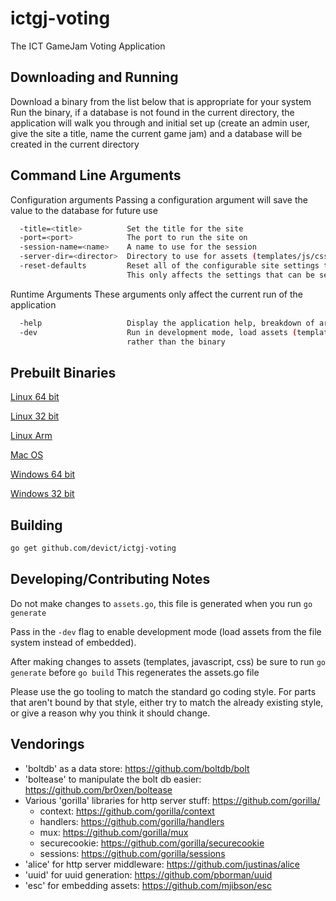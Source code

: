 # ictgj-voting
The ICT GameJam Voting Application

Downloading and Running
----
Download a binary from the list below that is appropriate for your system 
Run the binary, if a database is not found in the current directory, the application will walk you through 
and initial set up (create an admin user, give the site a title, name the current game jam) and a database 
will be created in the current directory 


Command Line Arguments
----

Configuration arguments 
Passing a configuration argument will save the value to the database for future use 
```bash
  -title=<title>          Set the title for the site 
  -port=<port>            The port to run the site on 
  -session-name=<name>    A name to use for the session 
  -server-dir=<director>  Directory to use for assets (templates/js/css) 
  -reset-defaults         Reset all of the configurable site settings to their defaults 
                          This only affects the settings that can be set from the command line 
```

Runtime Arguments 
These arguments only affect the current run of the application 
```bash
  -help                   Display the application help, breakdown of arguments 
  -dev                    Run in development mode, load assets (templates/js/css) from file system 
                          rather than the binary 
```

Prebuilt Binaries
----
[Linux 64 bit](https://br0xen.com/dowload/ictgj-voting/gjvote.linux64 "Linux 64 bit build")

[Linux 32 bit](https://br0xen.com/download/ictgj-voting/gjvote.linux386 "Linux 32 bit build")

[Linux Arm](https://br0xen.com/download/ictgj-voting/gjvote.linuxarm "Linux Arm build")

[Mac OS](https://br0xen.com/download/ictgj-voting/gjvote.darwin64 "Mac OS build")

[Windows 64 bit](https://br0xen.com/download/ictgj-voting/gjvote.win64 "Windows 64 bit build")

[Windows 32 bit](https://br0xen.com/download/ictgj-voting/gjvote.win386 "Windows 32 bit build")


Building
----
```bash
go get github.com/devict/ictgj-voting
```


Developing/Contributing Notes
----
Do not make changes to `assets.go`, this file is generated when you run `go generate`

Pass in the `-dev` flag to enable development mode (load assets from the file system instead of embedded).

After making changes to assets (templates, javascript, css) be sure to run `go generate` before `go build`
This regenerates the assets.go file

Please use the go tooling to match the standard go coding style. For parts that aren't bound by that style,
either try to match the already existing style, or give a reason why you think it should change.


Vendorings
----
* 'boltdb' as a data store: https://github.com/boltdb/bolt
* 'boltease' to manipulate the bolt db easier: https://github.com/br0xen/boltease
* Various 'gorilla' libraries for http server stuff: https://github.com/gorilla/
  * context: https://github.com/gorilla/context
  * handlers: https://github.com/gorilla/handlers
  * mux: https://github.com/gorilla/mux
  * securecookie: https://github.com/gorilla/securecookie
  * sessions: https://github.com/gorilla/sessions
* 'alice' for http server middleware: https://github.com/justinas/alice
* 'uuid' for uuid generation:  https://github.com/pborman/uuid
* 'esc' for embedding assets: https://github.com/mjibson/esc


